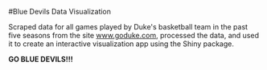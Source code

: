 #Blue Devils Data Visualization

Scraped data for all games played by Duke's basketball team in the past five seasons from the site www.goduke.com, processed the data, and used it to create an interactive visualization app using the Shiny package.

**GO BLUE DEVILS!!!**
